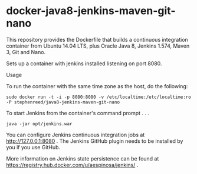 docker-java8-jenkins-maven-git-nano
===================================

This repository provides the Dockerfile that builds a continuous integration container from Ubuntu 14.04 LTS, plus Oracle Java 8, Jenkins 1.574, Maven 3, Git and Nano.

Sets up a container with jenkins installed listening on port 8080.

Usage

To run the container with the same time zone as the host, do the following:

    sudo docker run -t -i -p 8080:8080 -v /etc/localtime:/etc/localtime:ro -P stephenreed/java8-jenkins-maven-git-nano

To start Jenkins from the container's command prompt . . .

    java -jar opt/jenkins.war

You can configure Jenkins continuous integration jobs at http://127.0.0.1:8080 .  The Jenkins GitHub plugin needs to be installed by you if you use GitHub.

More information on Jenkins state persistence can be found at https://registry.hub.docker.com/u/aespinosa/jenkins/ .
